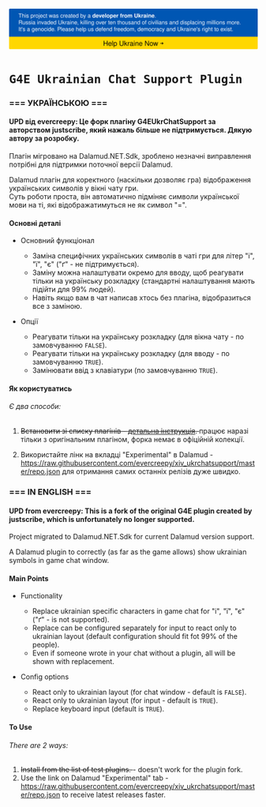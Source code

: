 [![Stand With Ukraine](https://raw.githubusercontent.com/vshymanskyy/StandWithUkraine/main/banner-direct-single.svg)](https://stand-with-ukraine.pp.ua)

# `G4E Ukrainian Chat Support Plugin`

### === УКРАЇНСЬКОЮ ===

#### UPD від evercreepy: Це форк плагіну G4EUkrChatSupport за авторством justscribe, який нажаль більше не підтримується. Дякую автору за розробку.
Плагін мігровано на Dalamud.NET.Sdk, зроблено незначні виправлення потрібні для підтримки поточної версії Dalamud.

Dalamud плагін для коректного (наскільки дозволяє гра) відображення українських символів у вікні чату гри.  
Суть роботи проста, він автоматично підміняє символи української мови на ті, які відображатимуться не як символ "=".  


#### **Основні деталі**

* Основний функціонал
  * Заміна специфічних українських символів в чаті гри для літер "і", "ї", "є" ("ґ" - не підтримується).
  * Заміну можна налаштувати окремо для вводу, щоб реагувати тільки на українську розкладку (стандартні налаштування мають підійти для 99% людей).
  * Навіть якщо вам в чат написав хтось без плагіна, відобразиться все з заміною.

* Опції
  * Реагувати тільки на українську розкладку (для вікна чату - по замовчуванню `FALSE`).
  * Реагувати тільки на українську розкладку (для вводу - по замовчуванню `TRUE`).
  * Замінювати ввід з клавіатури (по замовчуванню `TRUE`).

#### **Як користуватись**

###### Є два способи:
1. <del> Встановити зі списку плагінів - [детальна інструкція](https://kutok.io/g4eukrchatsupport/yak_vstanovyty_plahin_-hbi). </del> працює наразі тільки з оригінальним плагіном, форка немає в офіційній колекції.

2. Використайте лінк на вкладці "Experimental" в Dalamud - https://raw.githubusercontent.com/evercreepy/xiv_ukrchatsupport/master/repo.json для отримання самих останніх релізів дуже швидко.

### === IN ENGLISH ===
#### UPD from evercreepy: This is a fork of the original G4E plugin created by justscribe, which is unfortunately no longer supported.
Project migrated to Dalamud.NET.Sdk for current Dalamud version support.

A Dalamud plugin to correctly (as far as the game allows) show ukrainian symbols in game chat window.

#### **Main Points**

* Functionality
  * Replace ukrainian specific characters in game chat for "і", "ї", "є" ("ґ" - is not supported).
  * Replace can be configured separately for input to react only to ukrainian layout (default configuration should fit fot 99% of the people).
  * Even if someone wrote in your chat without a plugin, all will be shown with replacement.

* Config options
  * React only to ukrainian layout (for chat window - default is `FALSE`).
  * React only to ukrainian layout (for input - default is `TRUE`).
  * Replace keyboard input (default is `TRUE`).

#### **To Use**

###### There are 2 ways:
1. <del>Install from the list of test plugins. </del> - doesn't work for the plugin fork.
2. Use the link on Dalamud "Experimental" tab - https://raw.githubusercontent.com/evercreepy/xiv_ukrchatsupport/master/repo.json to receive latest releases faster.
